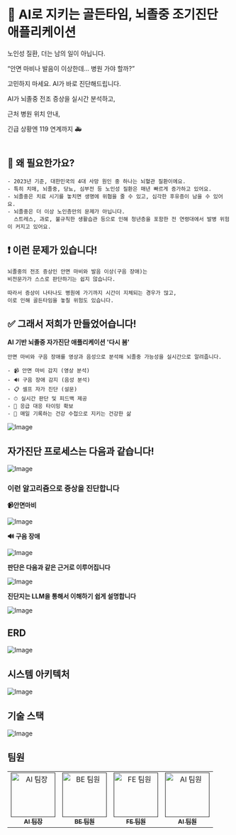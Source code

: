 # 🚨 AI로 지키는 골든타임, 뇌졸중 조기진단 애플리케이션

노인성 질환, 더는 남의 일이 아닙니다.

“안면 마비나 발음이 이상한데… 병원 가야 할까?”

고민하지 마세요. AI가 바로 진단해드립니다.

AI가 뇌졸중 전조 증상을 실시간 분석하고,

근처 병원 위치 안내,

긴급 상황엔 119 연계까지 🚑
<br><br>

## 📌 왜 필요한가요?
    - 2023년 기준, 대한민국의 4대 사망 원인 중 하나는 뇌혈관 질환이에요.
    - 특히 치매, 뇌졸중, 당뇨, 심부전 등 노인성 질환은 매년 빠르게 증가하고 있어요.
    - 뇌졸중은 치료 시기를 놓치면 생명에 위협을 줄 수 있고, 심각한 후유증이 남을 수 있어요.
    - 뇌졸중은 더 이상 노인층만의 문제가 아닙니다.
      스트레스, 과로, 불규칙한 생활습관 등으로 인해 청년층을 포함한 전 연령대에서 발병 위험이 커지고 있어요.
        
## ❗ 이런 문제가 있습니다!
    뇌졸중의 전조 증상인 안면 마비와 발음 이상(구음 장애)는
    비전문가가 스스로 판단하기는 쉽지 않습니다.
    
    따라서 증상이 나타나도 병원에 가기까지 시간이 지체되는 경우가 많고,
    이로 인해 골든타임을 놓칠 위험도 있습니다.
    
## ✅ 그래서 저희가 만들었어습니다!
    
**AI 기반 뇌졸중 자가진단 애플리케이션 '다시 봄'**
    
    안면 마비와 구음 장애를 영상과 음성으로 분석해 뇌졸중 가능성을 실시간으로 알려줍니다.
    
    - 📹 안면 마비 감지 (영상 분석)
    - 🔊 구음 장애 감지 (음성 분석)
    - 📋 셀프 자가 진단 (설문)
    - ⏱ 실시간 판단 및 피드백 제공
    - 🏥 응급 대응 타이밍 확보
    - 📝 매일 기록하는 건강 수첩으로 지키는 건강한 삶

![Image](https://github.com/user-attachments/assets/f8836221-3b35-4e8b-b142-5801b5c576ee)


## 자가진단 프로세스는 다음과 같습니다!

![Image](https://github.com/user-attachments/assets/6c85efce-3f20-41a4-bc1a-d6e1bb63c2ac)

### 이런 알고리즘으로 증상을 진단합니다

**📹안면마비**

![Image](https://github.com/user-attachments/assets/f2fe5e16-e7f6-4051-a4cb-b0366bc33361)

**🔊 구음 장애** 

![Image](https://github.com/user-attachments/assets/dc23da63-8a2c-400e-b645-20d333a04538)

**판단은 다음과 같은 근거로 이루어집니다**

![Image](https://github.com/user-attachments/assets/a4836f87-dafc-4763-a46d-5e893546c67a)

**진단지는 LLM을 통해서 이해하기 쉽게 설명합니다** 

![Image](https://github.com/user-attachments/assets/0d961479-7092-4880-9589-e0b36704c741)

## ERD
![Image](https://github.com/user-attachments/assets/58d3f4b1-7737-4bc8-8b26-e7c73f113eb1)

## 시스템 아키텍처
![Image](https://github.com/user-attachments/assets/ec846c37-7a3a-43f4-975d-b50938b2359a)

## 기술 스택
![Image](https://github.com/user-attachments/assets/fb0fad8d-2be2-4810-a587-5c992d155128)


## 팀원

<table>
  <tbody>
    <tr>
      <td align="center">
        <a href="">
          <img
            src="https://github.com/user-attachments/assets/52be70e3-210d-48ad-958b-c8de45d3cdf1"
            width="100"
            alt="AI 팀장"
          />
          <br/>
          <sub><b>AI 팀장</b></sub>
        </a>
        <br/>
      </td>
      <td align="center">
        <a href="">
          <img
            src="https://github.com/user-attachments/assets/67186447-53ae-4cbe-9652-b61bdea17e5b"
            width="100"
            alt="BE 팀원"
          />
          <br/>
          <sub><b>BE 팀원</b></sub>
        </a>
        <br/>
      </td>
      <td align="center">
        <a href="">
          <img
            src="https://github.com/user-attachments/assets/272ca38a-6152-4f14-891a-d5ce96827f54"
            width="100"
            alt="FE 팀원"
          />
          <br/>
          <sub><b>FE 팀원</b></sub>
        </a>
        <br/>
      </td>
      <td align="center">
        <a href="">
          <img
            src="https://github.com/user-attachments/assets/05761567-9ad0-4c7a-8f34-888e05c2dcce"
            width="100"
            alt="AI 팀원"
          />
          <br/>
          <sub><b>AI 팀원</b></sub>
        </a>
        <br/>
      </td>
    </tr>
  </tbody>
</table>


